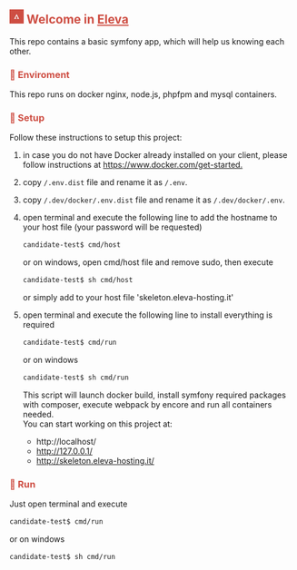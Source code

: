 <h2 style="color:#ce4e43"><img width="25" alt="2022-04-09_122409" src="eleva-logo.jpeg"> Welcome in <a style="color:#ce4e43;text-decoration: underline" target="_blank" href="https://www.eleva.it">Eleva</a></h2>
This repo contains a basic symfony app, which will help us knowing each other.

<h3 style="color:#ce4e43">🐳 Enviroment</h2>
This repo runs on docker nginx, node.js, phpfpm and mysql containers.

<h3 style="color:#ce4e43">📖 Setup</h2>
Follow these instructions to setup this project:

1. in case you do not have Docker already installed on your client, please follow instructions at <https://www.docker.com/get-started.>
2. copy `/.env.dist` file and rename it as `/.env`.
3. copy `/.dev/docker/.env.dist` file and rename it as `/.dev/docker/.env`.
4. open terminal and execute  the following line to add the hostname to your host file (your password will be requested)
     ```bash
     candidate-test$ cmd/host
     ```
   or on windows, open cmd/host file and remove sudo, then execute
     ```bash
     candidate-test$ sh cmd/host
     ```
   or simply add to your host file 'skeleton.eleva-hosting.it'

5. open terminal and execute the following line to install everything is required
     ```bash
     candidate-test$ cmd/run
     ```
   or on windows
     ```bash
     candidate-test$ sh cmd/run
     ```
   
   This script will launch docker build, install symfony required packages with composer, execute webpack by encore and run all containers needed.
   <br>You can start working on this project at:
   - http://localhost/
   - http://127.0.0.1/
   - http://skeleton.eleva-hosting.it/

<h3 style="color:#ce4e43">🚀 Run</h2>
Just open terminal and execute

  ```bash
  candidate-test$ cmd/run
  ```

or on windows

   ```bash
   candidate-test$ sh cmd/run
   ```
